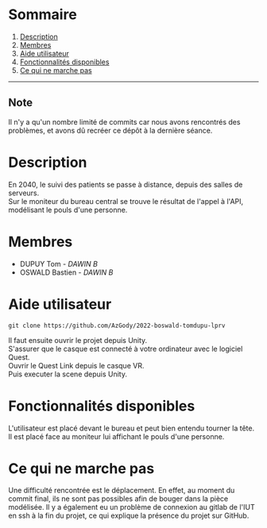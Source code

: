 # Sommaire
1. [Description](#description) 
2. [Membres](#membres)
3. [Aide utilisateur](#aide-utilisateur)
4. [Fonctionnalités disponibles](#fonctionnalités-disponibles)
5. [Ce qui ne marche pas](#ce-qui-ne-marche-pas)

----

## Note
Il n'y a qu'un nombre limité de commits car nous avons rencontrés des problèmes, et avons dû recréer ce dépôt à la dernière séance.

# Description
En 2040, le suivi des patients se passe à distance, depuis des salles de serveurs.  
Sur le moniteur du bureau central se trouve le résultat de l'appel à l'API, modélisant le pouls d'une personne. 

# Membres
- DUPUY Tom - *DAWIN B*
- OSWALD Bastien - *DAWIN B*

# Aide utilisateur
`git clone https://github.com/AzGody/2022-boswald-tomdupu-lprv`

Il faut ensuite ouvrir le projet depuis Unity.  
S'assurer que le casque est connecté à votre ordinateur avec le logiciel Quest.  
Ouvrir le Quest Link depuis le casque VR.  
Puis executer la scene depuis Unity.



# Fonctionnalités disponibles
L'utilisateur est placé devant le bureau et peut bien entendu tourner la tête. Il est placé face au moniteur lui affichant le pouls d'une personne.

# Ce qui ne marche pas 
Une difficulté rencontrée est le déplacement. En effet, au moment du commit final, ils ne sont pas possibles afin de bouger dans la pièce modélisée.
Il y a également eu un problème de connexion au gitlab de l'IUT en ssh à la fin du projet, ce qui explique la présence du projet sur GitHub.